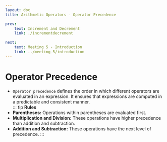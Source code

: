 ```yaml
---
layout: doc
title: Arithmetic Operators - Operator Precedence

prev:
    text: Increment and Decrement
    link: ./incrementdecrement

next:
    text: Meeting 5 - Introduction
    link: ../meeting-5/introduction
---
```

# Operator Precedence
- `Operator precedence` defines the order in which different operators are evaluated in an expression. It ensures that expressions are computed in a predictable and consistent manner.  
::: tip __Rules__
- __Parentheses:__ Operations within parentheses are evaluated first.  
- __Multiplication and Division:__ These operations have higher precedence than addition and subtraction.  
- __Addition and Subtraction:__ These operations have the next level of precedence.
:::
<!-- just comment -->